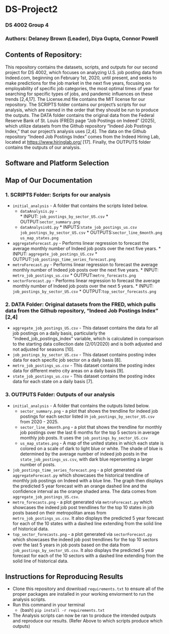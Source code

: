 # DS-Project2
### DS 4002 Group 4
### Authors: Delaney Brown (Leader), Diya Gupta, Connor Powell

## Contents of Repository: 
This repository contains the datasets, scripts, and outputs for our second project for DS 4002, which focuses on analyzing U.S. job posting data from Indeed.com, beginning on February 1st, 2020, until present, and seeks to make predictions for the job market in the next five years, focusing on employability of specific job categories, the most optimal times of year for searching for specific types of jobs, and pandemic influences on these trends [2,4,17]. The License.md file contains the MIT license for our repository. The SCRIPTS folder contains our project’s scripts for our analysis, which are named in the order that they should be run to produce the outputs. The DATA folder contains the original data from the Federal Reserve Bank of St. Louis (FRED) page “Job Postings on Indeed” (2025), which utilize datasets from the Github repository “Indeed Job Postings Index,” that our project’s analysis uses [2,4]. The data on the Github repository “Indeed Job Postings Index” comes from the Indeed Hiring Lab, located at https://www.hiringlab.org/ [17]. Finally, the OUTPUTS folder contains the outputs of our analysis.

## Software and Platform Selection


## Map of Our Documentation
### 1. SCRIPTS Folder: Scripts for our analysis
  * `initial_analysis` - A folder that contains the scripts listed below.
    * `dataAnalysis.py` -  
          * INPUT: `job_postings_by_sector_US.csv`
          * OUTPUT:`sector_summary.png`
    * `dataAnalysis01.py` 
          * INPUTS:`state_job_postings_us.csv` 
                    `job_postings_by_sector_US.csv` 
          * OUTPUTS:`sector_line_6month.png` 
                    `us_map_states.png`
  * `aggregateForecast.py` - Performs linear regression to forecast the average monthly number of Indeed job posts over the next five years.
          * INPUT: `aggregate_job_postings_US.csv`
          * OUTPUT:`job_postings_time_series_forecast.png`
  * `metroForecast.py` - Performs linear regression to forecast the average monthly number of Indeed job posts over the next five years.
          * INPUT: `metro_job_postings_us.csv`
          * OUTPUT:`metro_forecasts.png`
  * `sectorForecast.py` - Performs linear regression to forecast the average monthly number of Indeed job posts over the next 5 years.
          * INPUT: `job_postings_by_sector_US.csv`
          * OUTPUT:`top_sector_forecasts.png`
### 2. DATA Folder: Original datasets from the FRED, which pulls data from the Github repository, “Indeed Job Postings Index” [2,4]
  * `aggregate_job_postings_US.csv` - This dataset contains the data for all job postings on a daily basis, particularly the “indeed_job_postings_index” variable, which is
    calculated in comparison to the starting data collection date (2/01/2020) and is both adjusted and not adjusted for seasons [10].
  * `job_postings_by_sector_US.csv` - This dataset contains posting index data for each specific job sector on a daily basis [8].
  * `metro_job_postings_us.csv` - This dataset contains the posting index data for different metro city areas on a daily basis [9].
  * `state_job_postings_us.csv` - This dataset contains the posting index data for each state on a daily basis [7].
### 3. OUTPUTS Folder: Outputs of our analysis
  * `initial_analysis` - A folder that contains the outputs listed below.
    * `sector_summary.png` - a plot that shows the trendline for indeed job postings for each sector listed in `job_postings_by_sector_US.csv` from 2020 - 2025.
    * `sector_line_6month.png` - a plot that shows the trendline for monthly job postings over the last 6 months for the top 5 sectors in average monthly job posts. It uses the `job_postings_by_sector_US.csv` 
    * `us_map_states.png` - A map of the united states in which each state is colored on a scale of dark to light blue or white. The shade of blue is determined by the average number of indeed job posts in the `state_job_postings_us.csv`, with dark blue repersenting a larger number of posts.
  * `job_postings_time_series_forecast.png` - a plot generated via `aggregateForecast.py` which showcases the historical trendline of monthly job postings on Indeed with a blue line. The graph then displays the predicted 5 year forecast with an orange dashed line and the confidence interval as the orange shaded area. The data comes from `aggregate_job_postings_US.csv`.
  * `metro_forecasts.png` - a plot generated via `metroForecast.py` which showcases the indeed job post trendlines for the top 10 states in job posts based on their metropolitan areas from `metro_job_postings_us.csv`. It also displays the predicted 5 year forecast for each of the 10 states with a dashed line extending from the solid line of historical data.
  * `top_sector_forecasts.png` - a plot generated via `sectorForecast.py` which showcases the indeed job post trendlines for the top 10 sectors over the last 5 years in job posts based on the data from `job_postings_by_sector_US.csv`. It also displays the predicted 5 year forecast for each of the 10 sectors with a dashed line extending from the solid line of historical data.


## Instructions for Reproducing Results
  * Clone this repository and download `requirements.txt` to ensure all of the proper packages are installed in your working enviorment to run the analysis scripts.
  * Run this command in your terminal
      *  (bash) `pip install -r requirements.txt`
  * The Analysis scripts can now be ran to produce the intended outputs and reproduce our results. (Refer Above to which scripts produce which outputs)

